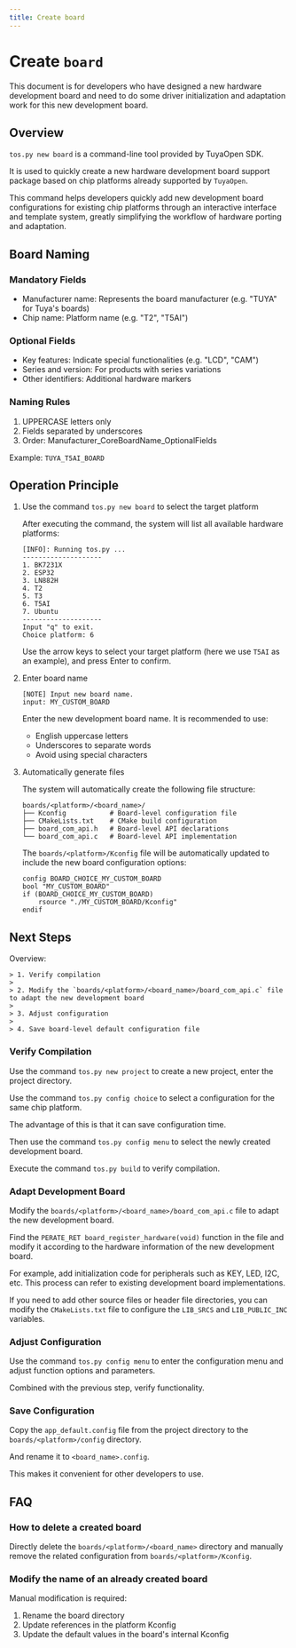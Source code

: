 ```yaml
---
title: Create board
---
```


# Create `board`

This document is for developers who have designed a new hardware development board and need to do some driver initialization and adaptation work for this new development board.

## Overview

`tos.py new board` is a command-line tool provided by TuyaOpen SDK.

It is used to quickly create a new hardware development board support package based on chip platforms already supported by `TuyaOpen`.

This command helps developers quickly add new development board configurations for existing chip platforms through an interactive interface and template system, greatly simplifying the workflow of hardware porting and adaptation.

## Board Naming

### Mandatory Fields

- Manufacturer name: Represents the board manufacturer (e.g. "TUYA" for Tuya's boards)
- Chip name: Platform name (e.g. "T2", "T5AI")

### Optional Fields

- Key features: Indicate special functionalities (e.g. "LCD", "CAM")
- Series and version: For products with series variations
- Other identifiers: Additional hardware markers

### Naming Rules

1. UPPERCASE letters only
2. Fields separated by underscores
3. Order: Manufacturer_CoreBoardName_OptionalFields

Example: `TUYA_T5AI_BOARD`

## Operation Principle

1. Use the command `tos.py new board` to select the target platform

    After executing the command, the system will list all available hardware platforms:

    ```
    [INFO]: Running tos.py ...
    --------------------
    1. BK7231X
    2. ESP32
    3. LN882H
    4. T2
    5. T3
    6. T5AI
    7. Ubuntu
    --------------------
    Input "q" to exit.
    Choice platform: 6
    ```

    Use the arrow keys to select your target platform (here we use `T5AI` as an example), and press Enter to confirm.

2. Enter board name

    ```
    [NOTE] Input new board name.
    input: MY_CUSTOM_BOARD
    ```

    Enter the new development board name. It is recommended to use:

    - English uppercase letters
    - Underscores to separate words
    - Avoid using special characters

3. Automatically generate files

    The system will automatically create the following file structure:

    ```
    boards/<platform>/<board_name>/
    ├── Kconfig           # Board-level configuration file
    ├── CMakeLists.txt    # CMake build configuration
    ├── board_com_api.h   # Board-level API declarations
    └── board_com_api.c   # Board-level API implementation
    ```

    The `boards/<platform>/Kconfig` file will be automatically updated to include the new board configuration options:

    ```
    config BOARD_CHOICE_MY_CUSTOM_BOARD
    bool "MY_CUSTOM_BOARD"
    if (BOARD_CHOICE_MY_CUSTOM_BOARD)
        rsource "./MY_CUSTOM_BOARD/Kconfig"
    endif
    ```

## Next Steps

Overview:

    > 1. Verify compilation
    >
    > 2. Modify the `boards/<platform>/<board_name>/board_com_api.c` file to adapt the new development board
    >
    > 3. Adjust configuration
    >
    > 4. Save board-level default configuration file

### Verify Compilation

Use the command `tos.py new project` to create a new project, enter the project directory.

Use the command `tos.py config choice` to select a configuration for the same chip platform.

The advantage of this is that it can save configuration time.

Then use the command `tos.py config menu` to select the newly created development board.

Execute the command `tos.py build` to verify compilation.

### Adapt Development Board

Modify the `boards/<platform>/<board_name>/board_com_api.c` file to adapt the new development board.

Find the `PERATE_RET board_register_hardware(void)` function in the file and modify it according to the hardware information of the new development board.

For example, add initialization code for peripherals such as KEY, LED, I2C, etc. This process can refer to existing development board implementations.

If you need to add other source files or header file directories, you can modify the `CMakeLists.txt` file to configure the `LIB_SRCS` and `LIB_PUBLIC_INC` variables.

### Adjust Configuration

Use the command `tos.py config menu` to enter the configuration menu and adjust function options and parameters.

Combined with the previous step, verify functionality.

### Save Configuration

Copy the `app_default.config` file from the project directory to the `boards/<platform>/config` directory.

And rename it to `<board_name>.config`.

This makes it convenient for other developers to use.

## FAQ

### How to delete a created board

Directly delete the `boards/<platform>/<board_name>` directory and manually remove the related configuration from `boards/<platform>/Kconfig`.

### Modify the name of an already created board

Manual modification is required:
1. Rename the board directory
2. Update references in the platform Kconfig
3. Update the default values in the board's internal Kconfig
